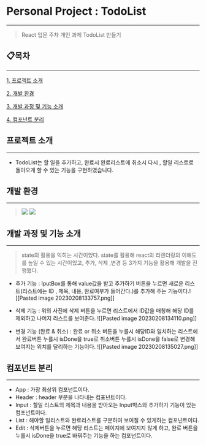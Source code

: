 # Personal Project : TodoList
--------------------------------------
>React 입문 주차 개인 과제 TodoList 만들기



## 📋목차
--------
[1. 프로젝트 소개](#프로젝트-소개)

[2. 개발 환경](#개발-환경)

[3. 개발 과정 및 기능 소개](#개발-과정-및-기능-소개)

[4. 컴포넌트 분리](#컴포넌트-분리)


## 프로젝트 소개
-------------------------------------------------------------
- TodoList는 할 일을 추가하고, 완료시 완료리스트에 취소시 다시 , 할일 리스트로 돌아오게 할 수 있는 기능을 구현하였습니다.


## 개발 환경
-------------
> <img src="https://img.shields.io/badge/React-blue?style=for-the-badge&logo=react&logoColor=#61DAFB">
> <img src="https://img.shields.io/badge/javascript-black?style=for-the-badge&logo=javascript&logoColor=#F7DF1E">


## 개발 과정 및 기능 소개
----------
> state의 활용을 익히는 시간이었다. state를 활용해 react의 리렌더링의 이해도를 높일 수 있는 시간이었고, 추가, 삭제 ,변경 등 3가지 기능을 활용해 개발을 진행했다.

- 추가 기능 : IputBox를 통해 value값을 받고 추가하기 버튼을 누르면 새로운 리스트(리스트에는 ID , 제목, 내용, 완료여부가 들어간다.)를 추가해 주는 기능이다.![[Pasted image 20230208133757.png]]

- 삭제 기능 : 위의 사진에 삭제 버튼을 누르면 리스트에서 ID값을 매칭해 해당 ID를 제외하고 나머지 리스트를 보여준다. ![[Pasted image 20230208134110.png]]

- 변경 기능 (완료 & 취소) : 완료 or 취소 버튼을 누를시 해당ID와 일치하는 리스트에서 완료버튼 누를시 isDone을 true로 취소버튼 누를시 isDone을 false로 변경해 보여지는 위치를 달리하는 기능이다. ![[Pasted image 20230208135027.png]]

## 컴포넌트 분리 
---------------
- App : 가장 최상위 컴포넌트이다.
- Header : header 부분을 나타내는 컴포넌트이다.
- Input : 할일 리스트의 제목과 내용을 받아오는 Input박스와 추가하기 기능이 있는 컴포넌트이다.
- List : 해야할 일리스트와 완료리스트를 구분하여 보여질 수 있게하는 컴포넌트이다.
- Edit : 삭제버튼을 누르면 해당 리스트는 페이지에 보여지지 않게 하고, 완료 버튼을 누를시  isDone을 true로 바꿔주는 기능을 하는 컴포넌트이다.
